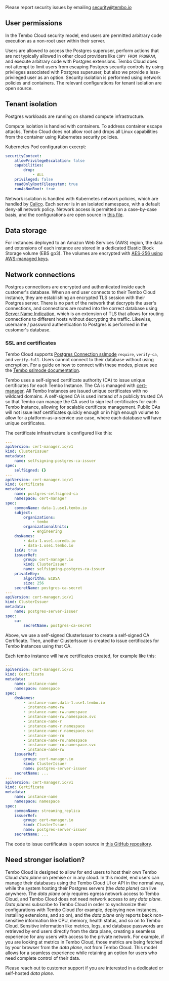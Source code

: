 Please report security issues by emailing security@tembo.io

## User permissions

In the Tembo Cloud security model, end users are permitted arbitrary code execution as a non-root user within their server.

Users are allowed to access the Postgres superuser, perform actions that are not typically allowed in other cloud providers like `COPY FROM PROGRAM`, and execute arbitrary code with Postgres extensions. Tembo Cloud does not attempt to limit users from escaping Postgres security controls by using privileges associated with Postgres superuser, but also we provide a less-privileged user as an option. Security isolation is performed using network policies and containers. The relevant configurations for tenant isolation are open source.

## Tenant isolation

Postgres workloads are running on shared compute infrastructure.

Compute isolation is handled with containers. To address container escape attacks, Tembo Cloud does not allow root and drops all Linux capabilities from the container using Kubernetes security policies.

Kubernetes Pod configuration excerpt:

```yaml
securityContext:
    allowPrivilegeEscalation: false
    capabilities:
        drop:
            - ALL
    privileged: false
    readOnlyRootFilesystem: true
    runAsNonRoot: true
```

Network isolation is handled with Kubernetes network policies, which are handled by [Calico](https://docs.tigera.io/calico/latest/reference/installation/api). Each server is in an isolated namespace, with a default deny-all network policy. Network access is permitted on a case-by-case basis, and the configurations are open source in [this file](https://github.com/tembo-io/tembo/blob/main/tembo-operator/src/network_policies.rs).

## Data storage

For instances deployed to an Amazon Web Services (AWS) region, the data and extensions of each instance are stored in a dedicated Elastic Block Storage volume (EBS gp3). The volumes are encrypted with [AES-256 using AWS-managed keys](https://docs.aws.amazon.com/AWSEC2/latest/UserGuide/EBSEncryption.html).

## Network connections

Postgres connections are encrypted and authenticated inside each customer's database. When an end user connects to their Tembo Cloud instance, they are establishing an encrypted TLS session with their Postgres server. There is no part of the network that decrypts the user's connections, and connections are routed into the correct database using [Server Name Indication](https://https.cio.gov/sni/), which is an extension of TLS that allows for routing connections to different hosts without decrypting the traffic. Likewise, username / password authentication to Postgres is performed in the customer's database.

### SSL and certificates

Tembo Cloud supports [Postgres Connection sslmode](https://www.postgresql.org/docs/current/libpq-ssl.html) `require`, `verify-ca`, and `verify-full`. Users cannot connect to their database without using encryption. For a guide on how to connect with these modes, please see the [Tembo sslmode documentation](https://tembo.io/docs/product/cloud/security/sslmode).

Tembo uses a self-signed certificate authority (CA) to issue unique certificates for each Tembo Instance. The CA is managed with [cert-manager](https://cert-manager.io/). All Tembo Instances are issued unique certificates with no wildcard domains. A self-signed CA is used instead of a publicly trusted CA so that Tembo can manage the CA used to sign leaf certificates for each Tembo Instance, allowing for scalable certificate management. Public CAs will not issue leaf certificates quickly enough or in high enough volume to allow for a platform-as-a-service use case, where each database will have unique certificates.

The certificate infrastructure is configured like this:

```yaml
---
apiVersion: cert-manager.io/v1
kind: ClusterIssuer
metadata:
    name: selfsigning-postgres-ca-issuer
spec:
    selfSigned: {}
---
apiVersion: cert-manager.io/v1
kind: Certificate
metadata:
    name: postgres-selfsigned-ca
    namespace: cert-manager
spec:
    commonName: data-1.use1.tembo.io
    subject:
        organizations:
            - tembo
        organizationalUnits:
            - engineering
    dnsNames:
        - data-1.use1.coredb.io
        - data-1.use1.tembo.io
    isCA: true
    issuerRef:
        group: cert-manager.io
        kind: ClusterIssuer
        name: selfsigning-postgres-ca-issuer
    privateKey:
        algorithm: ECDSA
        size: 256
    secretName: postgres-ca-secret
---
apiVersion: cert-manager.io/v1
kind: ClusterIssuer
metadata:
    name: postgres-server-issuer
spec:
    ca:
        secretName: postgres-ca-secret
```

Above, we use a self-signed ClusterIssuer to create a self-signed CA Certificate. Then, another ClusterIssuer is created to issue certificates for Tembo Instances using that CA.

Each tembo instance will have certificates created, for example like this:

```yaml
---
apiVersion: cert-manager.io/v1
kind: Certificate
metadata:
    name: instance-name
    namespace: namespace
spec:
    dnsNames:
        - instance-name.data-1.use1.tembo.io
        - instance-name-rw
        - instance-name-rw.namespace
        - instance-name-rw.namespace.svc
        - instance-name-r
        - instance-name-r.namespace
        - instance-name-r.namespace.svc
        - instance-name-ro
        - instance-name-ro.namespace
        - instance-name-ro.namespace.svc
        - instance-name-rw
    issuerRef:
        group: cert-manager.io
        kind: ClusterIssuer
        name: postgres-server-issuer
    secretName: ...
---
apiVersion: cert-manager.io/v1
kind: Certificate
metadata:
    name: instance-name
    namespace: namespace
spec:
    commonName: streaming_replica
    issuerRef:
        group: cert-manager.io
        kind: ClusterIssuer
        name: postgres-server-issuer
    secretName: ...
```

The code to issue certificates is open source in [this GitHub repository](https://github.com/tembo-io/tembo).

## Need stronger isolation?

Tembo Cloud is designed to allow for end users to host their own Tembo Cloud _data plane_ on premise or in any cloud. In this model, end users can manage their databases using the Tembo Cloud UI or API in the normal way, while the system hosting their Postgres servers (the _data plane_) can live anywhere. The _data plane_ only requires egress network access to Tembo Cloud, and Tembo Cloud does not need network access to any _data plane_. _Data planes_ subscribe to Tembo Cloud in order to synchronize their configurations with Tembo Cloud (for example, deploying new instances, installing extensions, and so on), and the _data plane_ only reports back non-sensitive information like CPU, memory, health status, and so on to Tembo Cloud. Sensitive information like metrics, logs, and database passwords are retrieved by end users directly from the data plane, creating a seamless experience for any users with access to the private network. For example, if you are looking at metrics in Tembo Cloud, those metrics are being fetched by your browser from the _data plane_, not from Tembo Cloud. This model allows for a seamless experience while retaining an option for users who need complete control of their data.

Please reach out to customer support if you are interested in a dedicated or self-hosted _data plane_.
